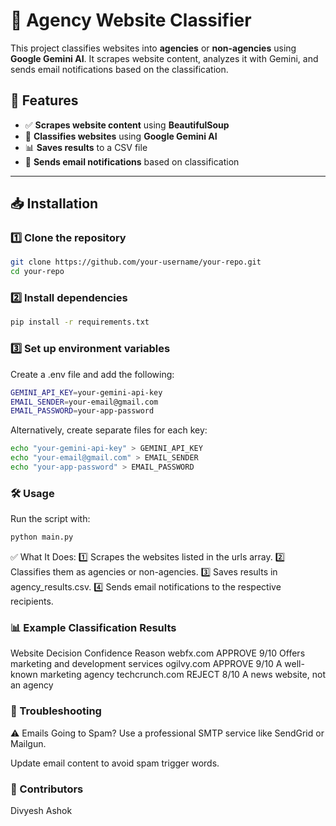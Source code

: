 # 🚀 Agency Website Classifier  

This project classifies websites into **agencies** or **non-agencies** using **Google Gemini AI**. It scrapes website content, analyzes it with Gemini, and sends email notifications based on the classification.

## 🌟 Features  
- ✅ **Scrapes website content** using **BeautifulSoup**  
- 🤖 **Classifies websites** using **Google Gemini AI**  
- 📊 **Saves results** to a CSV file  
- 📧 **Sends email notifications** based on classification  

---

## 📥 Installation  

### 1️⃣ Clone the repository  
```sh
git clone https://github.com/your-username/your-repo.git
cd your-repo
```

### 2️⃣ Install dependencies
```sh
pip install -r requirements.txt
```
### 3️⃣ Set up environment variables
Create a .env file and add the following:

```sh
GEMINI_API_KEY=your-gemini-api-key
EMAIL_SENDER=your-email@gmail.com
EMAIL_PASSWORD=your-app-password
```

Alternatively, create separate files for each key:

```sh
echo "your-gemini-api-key" > GEMINI_API_KEY
echo "your-email@gmail.com" > EMAIL_SENDER
echo "your-app-password" > EMAIL_PASSWORD
```

### 🛠️ Usage

Run the script with:

```sh
python main.py
```

✅ What It Does:
1️⃣ Scrapes the websites listed in the urls array.
2️⃣ Classifies them as agencies or non-agencies.
3️⃣ Saves results in agency_results.csv.
4️⃣ Sends email notifications to the respective recipients.

### 📊 Example Classification Results

Website	Decision	Confidence	Reason
webfx.com	APPROVE	9/10	Offers marketing and development services
ogilvy.com	APPROVE	9/10	A well-known marketing agency
techcrunch.com	REJECT	8/10	A news website, not an agency

### 🔧 Troubleshooting

⚠️ Emails Going to Spam?
Use a professional SMTP service like SendGrid or Mailgun.

Update email content to avoid spam trigger words.

### 🔗 Contributors
Divyesh Ashok
